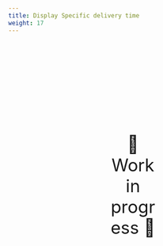 ```yaml
---
title: Display Specific delivery time
weight: 17
---
```

<div style="text-align: center; font-size:2.5em;margin: 200px;">🚧 Work in progress 🚧</div>